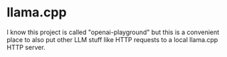 # llama.cpp

I know this project is called "openai-playground" but this is a convenient place to also put other LLM stuff like HTTP
requests to a local llama.cpp HTTP server.
